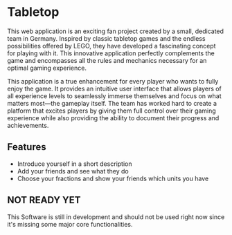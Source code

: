 # Tabletop
This web application is an exciting fan project created by a small, dedicated team in Germany. Inspired by classic tabletop games and the endless possibilities offered by LEGO, they have developed a fascinating concept for playing with it. This innovative application perfectly complements the game and encompasses all the rules and mechanics necessary for an optimal gaming experience.

This application is a true enhancement for every player who wants to fully enjoy the game. It provides an intuitive user interface that allows players of all experience levels to seamlessly immerse themselves and focus on what matters most—the gameplay itself. The team has worked hard to create a platform that excites players by giving them full control over their gaming experience while also providing the ability to document their progress and achievements.

## Features
* Introduce yourself in a short description
* Add your friends and see what they do
* Choose your fractions and show your friends which units you have

## NOT READY YET
This Software is still in development and should not be used right now since it's missing some major core functionalities.
